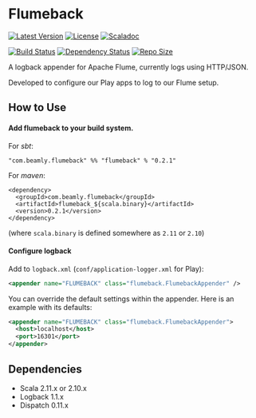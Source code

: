 # Flumeback

[![Latest Version](https://maven-badges.herokuapp.com/maven-central/com.beamly.flumeback/flumeback_2.11/badge.svg)](https://maven-badges.herokuapp.com/maven-central/com.beamly.flumeback/flumeback_2.11)
[![License](http://img.shields.io/:license-Apache%202-red.svg)](http://www.apache.org/licenses/LICENSE-2.0.txt) 
[![Scaladoc](http://img.shields.io/:docs-Scaladoc-orange.svg)](http://beamly.github.io/flumeback/latest/api)

[![Build Status](https://travis-ci.org/beamly/flumeback.svg?branch=master)](https://travis-ci.org/beamly/flumeback)
[![Dependency Status](https://www.versioneye.com/user/projects/54534f3730a8fef29200000a/badge.svg)](https://www.versioneye.com/user/projects/54534f3730a8fef29200000a)
[![Repo Size](https://reposs.herokuapp.com/?path=beamly/flumeback)](http://github.com/beamly/flumeback)

A logback appender for Apache Flume, currently logs using HTTP/JSON.

Developed to configure our Play apps to log to our Flume setup.

## How to Use

#### Add flumeback to your build system.

For _sbt_:

```"com.beamly.flumeback" %% "flumeback" % "0.2.1"```

For _maven_:

```
<dependency>
  <groupId>com.beamly.flumeback</groupId>
  <artifactId>flumeback_${scala.binary}</artifactId>
  <version>0.2.1</version>
</dependency>
```
(where `scala.binary` is defined somewhere as `2.11` or `2.10`)

#### Configure logback

Add to `logback.xml` (`conf/application-logger.xml` for Play):

```xml
<appender name="FLUMEBACK" class="flumeback.FlumebackAppender" />
```

You can override the default settings within the appender. Here is an example
with its defaults:

```xml
<appender name="FLUMEBACK" class="flumeback.FlumebackAppender">
  <host>localhost</host>
  <port>16301</port>
</appender>
```

Dependencies
------------

* Scala 2.11.x or 2.10.x
* Logback 1.1.x
* Dispatch 0.11.x
